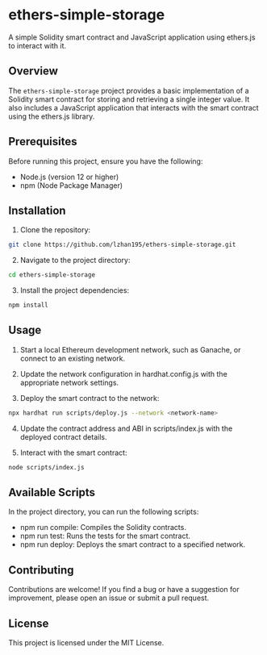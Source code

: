 # ethers-simple-storage

A simple Solidity smart contract and JavaScript application using ethers.js to interact with it.

## Overview

The `ethers-simple-storage` project provides a basic implementation of a Solidity smart contract for storing and retrieving a single integer value. It also includes a JavaScript application that interacts with the smart contract using the ethers.js library.

## Prerequisites

Before running this project, ensure you have the following:

- Node.js (version 12 or higher)
- npm (Node Package Manager)

## Installation

1. Clone the repository:

```bash
git clone https://github.com/lzhan195/ethers-simple-storage.git
```

2. Navigate to the project directory:

```bash
cd ethers-simple-storage
```

3. Install the project dependencies:

```bash
npm install
```

## Usage
1. Start a local Ethereum development network, such as Ganache, or connect to an existing network.

2. Update the network configuration in hardhat.config.js with the appropriate network settings.

3. Deploy the smart contract to the network:

```bash
npx hardhat run scripts/deploy.js --network <network-name>
```

4. Update the contract address and ABI in scripts/index.js with the deployed contract details.

5. Interact with the smart contract:

```bash
node scripts/index.js
```

## Available Scripts

In the project directory, you can run the following scripts:

- npm run compile: Compiles the Solidity contracts.
- npm run test: Runs the tests for the smart contract.
- npm run deploy: Deploys the smart contract to a specified network.


## Contributing

Contributions are welcome! If you find a bug or have a suggestion for improvement, please open an issue or submit a pull request.

## License

This project is licensed under the MIT License.





